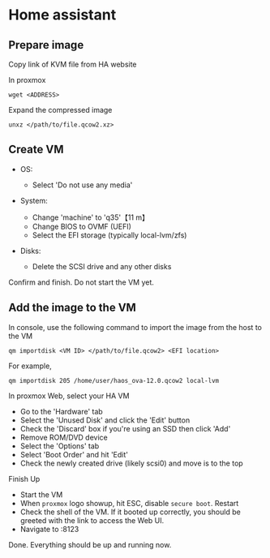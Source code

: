 # Home assistant

## Prepare image
Copy link of KVM file from HA website

In proxmox

    wget <ADDRESS>

Expand the compressed image

    unxz </path/to/file.qcow2.xz>

## Create VM

- OS:
  - Select 'Do not use any media'

- System:
  - Change 'machine' to 'q35'​【11 m】
  - Change BIOS to OVMF (UEFI)
  - Select the EFI storage (typically local-lvm/zfs)

- Disks:
  - Delete the SCSI drive and any other disks

Confirm and finish. Do not start the VM yet.

## Add the image to the VM

In console, use the following command to import the image from the host to the VM

    qm importdisk <VM ID> </path/to/file.qcow2> <EFI location>

For example,

    qm importdisk 205 /home/user/haos_ova-12.0.qcow2 local-lvm

In proxmox Web, select your HA VM
- Go to the 'Hardware' tab
- Select the 'Unused Disk' and click the 'Edit' button
- Check the 'Discard' box if you're using an SSD then click 'Add'
- Remove ROM/DVD device
- Select the 'Options' tab
- Select 'Boot Order' and hit 'Edit'
- Check the newly created drive (likely scsi0) and move is to the top

Finish Up
- Start the VM
- When `proxmox` logo showup, hit ESC, disable `secure boot`. Restart
- Check the shell of the VM. If it booted up correctly, you should be greeted with the link to access the Web UI.
- Navigate to <VM IP>:8123

Done. Everything should be up and running now.